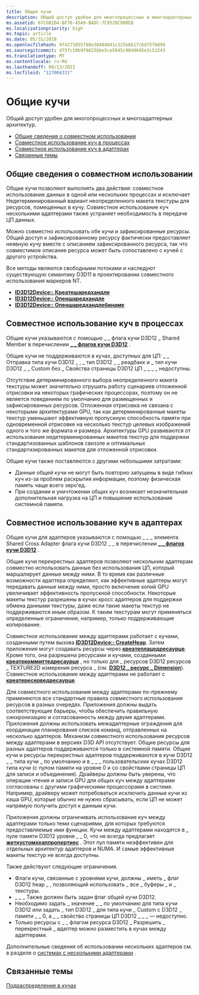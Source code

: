 ```yaml
---
title: Общие кучи
description: Общий доступ удобен для многопроцессных и многоадаптерных архитектур.
ms.assetid: 67C6B1D4-BF76-45A9-BADC-7C9520C900EB
ms.localizationpriority: high
ms.topic: article
ms.date: 05/31/2018
ms.openlocfilehash: 9f4271055f88e38484041c225b6b17c6d75f0d98
ms.sourcegitcommit: d75fc10b9f0825bbe5ce5045c90d4045e3c53243
ms.translationtype: MT
ms.contentlocale: ru-RU
ms.lasthandoff: 09/13/2021
ms.locfileid: "127066331"
---
```

# <a name="shared-heaps"></a>Общие кучи

Общий доступ удобен для многопроцессных и многоадаптерных архитектур.

-   [Общие сведения о совместном использовании](#sharing-overview)
-   [Совместное использование куч в процессах](#sharing-heaps-across-processes)
-   [Совместное использование куч в адаптерах](#sharing-heaps-across-adapters)
-   [Связанные темы](#related-topics)

## <a name="sharing-overview"></a>Общие сведения о совместном использовании

Общие кучи позволяют выполнять два действия: совместное использование данных в одной или нескольких процессах и исключает Недетерминированный вариант неопределенного макета текстуры для ресурсов, помещенных в кучу. Совместное использование куч несколькими адаптерами также устраняет необходимость в передаче ЦП данных.

Можно совместно использовать обе кучи и зафиксированные ресурсы. Общий доступ к зафиксированному ресурсу фактически предоставляет неявную кучу вместе с описанием зафиксированного ресурса, так что совместимое описание ресурса может быть сопоставлено с кучей с другого устройства.

Все методы являются свободными потоками и наследуют существующую семантику D3D11 в проектировании совместного использования маркеров NT.

-   [**ID3D12Device:: Креатешаредхандле**](/windows/win32/api/d3d12/nf-d3d12-id3d12device-createsharedhandle)
-   [**ID3D12Device:: Опеншаредхандле**](/windows/win32/api/d3d12/nf-d3d12-id3d12device-opensharedhandle)
-   [**ID3D12Device:: Опеншаредхандлебинаме**](/windows/win32/api/d3d12/nf-d3d12-id3d12device-opensharedhandlebyname)

## <a name="sharing-heaps-across-processes"></a>Совместное использование куч в процессах

Общие кучи указываются с помощью \_ \_ флага кучи D3D12 \_ Shared Member в перечислении [**\_ \_ флагов кучи D3D12**](/windows/win32/api/d3d12/ne-d3d12-d3d12_heap_flags) .

Общие кучи не поддерживаются в кучах, доступных для ЦП: \_ \_ Отправка типа кучи D3D12 \_ , \_ тип D3D12 \_ \_ реадбакк и \_ тип кучи D3D12 \_ \_ Custom без \_ Свойства страницы D3D12 ЦП \_ \_ \_ \_ недоступны.

Отсутствие детерминированного выбора неопределенного макета текстуры может значительно отрушить работу сценариев отложенной отрисовки на некоторых графических процессорах, поэтому он не является поведением по умолчанию для размещенных и зафиксированных ресурсов. Отложенная отрисовка не связана с некоторыми архитектурами GPU, так как детерминированные макеты текстур уменьшают эффективную пропускную способность памяти при одновременной отрисовке на несколько текстур целевых изображений одного и того же формата и размера. Архитектуры GPU развиваются от использования недетерминированных макетов текстур для поддержки стандартизованных шаблонов свиззле и оптимальных стандартизированных макетов для отложенной отрисовки.

Общие кучи также поставляются с другими небольшими затратами:

-   Данные общей кучи не могут быть повторно запущены в виде гибких куч из-за проблем раскрытия информации, поэтому физическая память чаще всего зеро'ед.
-   При создании и уничтожении общих куч возникает незначительная дополнительная нагрузка на ЦП и повышение использования системной памяти.

## <a name="sharing-heaps-across-adapters"></a>Совместное использование куч в адаптерах

Общие кучи для адаптеров указываются с помощью \_ \_ \_ элемента Shared Cross Adapter флага кучи D3D12 \_ \_ в перечислении [**\_ \_ флагов кучи D3D12**](/windows/win32/api/d3d12/ne-d3d12-d3d12_heap_flags) .

Общие кучи перекрестных адаптеров позволяют нескольким адаптерам совместно использовать данные без использования ЦП, который маршалирует данные между ними. В то время как различные возможности адаптера определяют, как эффективные адаптеры могут передавать данные между ними, просто включение копий GPU увеличивает эффективность пропускной способности. Некоторые макеты текстур разрешены в кучах кросс адаптеров для поддержки обмена данными текстуры, даже если такие макеты текстур не поддерживаются иным образом. К таким текстурам могут применяться определенные ограничения, например, только поддерживающие копирование.

Совместное использование между адаптерами работает с кучами, созданными путем вызова [**ID3D12Device:: CreateHeap**](/windows/win32/api/d3d12/nf-d3d12-id3d12device-createheap). Затем приложения могут создавать ресурсы через [**креатеплацедресаурце**](/windows/win32/api/d3d12/nf-d3d12-id3d12device-createplacedresource). Кроме того, она разрешена ресурсами и кучами, созданными [**креатекоммиттедресаурце**](/windows/win32/api/d3d12/nf-d3d12-id3d12device-createcommittedresource) , но только для \_ ресурсов D3D12 ресурсов \_ TEXTURE2D измерения ресурса \_ (см. [**D3D12 \_ ресурс \_ Dimension**](/windows/win32/api/d3d12/ne-d3d12-d3d12_resource_dimension)). Совместное использование между адаптерами не работает с [**креатересерведресаурце**](/windows/win32/api/d3d12/nf-d3d12-id3d12device-createreservedresource).

Для совместного использования между адаптерами по-прежнему применяются все стандартные правила совместного использования ресурсов в разных очередях. Приложения должны выдать соответствующие барьеры, чтобы обеспечить правильную синхронизацию и согласованность между двумя адаптерами. Приложения должны использовать межадаптерные ограждения для координации планирования списков команд, отправленных на несколько адаптеров. Механизм совместного использования ресурсов между адаптерами в версиях D3D API отсутствует. Общие ресурсы для разных адаптеров поддерживаются только в системной памяти. Общие кучи и ресурсы перекрестных адаптеров поддерживаются в куче D3D12 \_ \_ типа кучи \_ по умолчанию и в \_ \_ \_ пользовательских кучах D3D12 типа кучи (с пулом памяти на уровне 0 и со свойствами страницы ЦП для записи и объединения). Драйверы должны быть уверены, что операции чтения и записи GPU для общих куч между адаптерами согласованы с другими графическими процессорами в системе. Например, драйверу может потребоваться исключить данные кучи из кэша GPU, которые обычно не нужно сбрасывать, если ЦП не может напрямую получить доступ к данным кучи.

Приложения должны ограничивать использование куч между адаптерами только теми сценариями, для которых требуются предоставляемые ими функции. Кучи между адаптерами находятся в \_ пуле памяти D3D12 уровня \_ \_ 0, что не всегда предлагает [**жеткустомхеаппропертиес**](/windows/win32/api/d3d12/nf-d3d12-id3d12device-getcustomheapproperties) . Этот пул памяти неэффективен для отдельных архитектур адаптеров и NUMA. И самые эффективные макеты текстур не всегда доступны.

Также действуют следующие ограничения.

-   Флаги кучи, связанные с уровнями кучи, должны \_ иметь \_ флаг D3D12 heap \_ , позволяющий использовать \_ все \_ буферы \_ и \_ текстуры.
-   \_ \_ \_ Также должен быть задан флаг общей кучи D3D12.
-   Необходимо задать \_ значение \_ \_ по умолчанию для типа кучи D3D12 или задать \_ тип D3D12 \_ для типа кучи \_ Custom с D3D12 \_ памяти \_ \_ 0, а \_ \_ свойство страницы ЦП D3D12 \_ \_ \_ — недоступно.
-   Только ресурсы с \_ \_ флагом ресурса D3D12 \_ Разрешить \_ перекрестный \_ адаптер можно разместить в кучах между адаптерами.

Дополнительные сведения об использовании нескольких адаптеров см. в разделе о [системах с несколькими адаптерами](multi-engine.md) .

## <a name="related-topics"></a>Связанные темы

<dl> <dt>

[Подраспределение в кучах](suballocation-within-heaps.md)
</dt> </dl>

 

 




